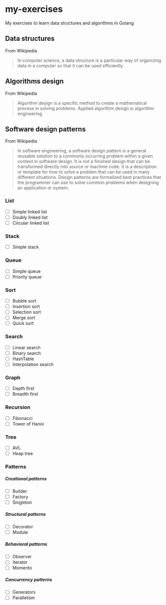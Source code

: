# my-exercises
My exercises to learn data structures and algorithms in Golang

## Data structures

From Wikipedia
> In computer science, a data structure is a particular way of organizing data in a computer so that it can be used efficiently.

## Algorithms design

From Wikipedia
> Algorithm design is a specific method to create a mathematical process in solving problems. Applied algorithm design is algorithm engineering.

## Software design patterns

From Wikipedia
> In software engineering, a software design pattern is a general reusable solution to a commonly occurring problem within a given context in software design. It is not a finished design that can be transformed directly into source or machine code. It is a description or template for how to solve a problem that can be used in many different situations. Design patterns are formalized best practices that the programmer can use to solve common problems when designing an application or system.

### List
- [ ] Simple linked list
- [ ] Doubly linked list
- [ ] Circular linked list

### Stack
- [ ] Simple stack

### Queue
- [ ] Simple queue
- [ ] Priority queue

### Sort
- [ ] Bubble sort
- [ ] Insertion sort
- [ ] Selection sort
- [ ] Merge sort
- [ ] Quick sort

### Search
- [ ] Linear search
- [ ] Binary search
- [ ] HashTable
- [ ] Interpolation search

### Graph
- [ ] Depth first
- [ ] Breadth first

### Recursion
- [ ] Fibonacci
- [ ] Tower of Hanoi

### Tree
- [ ] AVL
- [ ] Heap tree

### Patterns

##### Creational patterns
- [ ] Builder
- [ ] Factory
- [ ] Singleton

##### Structural patterns
- [ ] Decorator
- [ ] Module

##### Behavioral patterns
- [ ] Observer
- [ ] Iterator
- [ ] Momento

##### Concurrency patterns
- [ ] Generators
- [ ] Parallelism